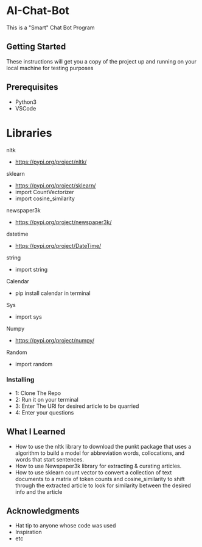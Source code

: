 # AI-Chat-Bot

This is a "Smart" Chat Bot Program

## Getting Started
These instructions will get you a copy of the project up and running on your local machine for testing purposes

## Prerequisites

* Python3
* VSCode

# Libraries

nltk
* https://pypi.org/project/nltk/

sklearn
* https://pypi.org/project/sklearn/
* import CountVectorizer
* import cosine_similarity

newspaper3k
* https://pypi.org/project/newspaper3k/

datetime
* https://pypi.org/project/DateTime/

string
* import string

Calendar
* pip install calendar in terminal

Sys
* import sys

Numpy
* https://pypi.org/project/numpy/

Random
* import random

### Installing
* 1: Clone The Repo
* 2: Run it on your terminal
* 3: Enter The URl for desired article to be quarried
* 4: Enter your questions

## What I Learned
* How to use the nltk library to download the punkt package that uses a algorithm to build a model for abbreviation words, collocations, and words that start sentences.
* How to use Newspaper3k library for extracting & curating articles.
* How to use sklearn count vector to convert a collection of text documents to a matrix of token counts and cosine_similarity to shift through the extracted article to look for similarity between the desired info and the article


## Acknowledgments

* Hat tip to anyone whose code was used
* Inspiration
* etc
